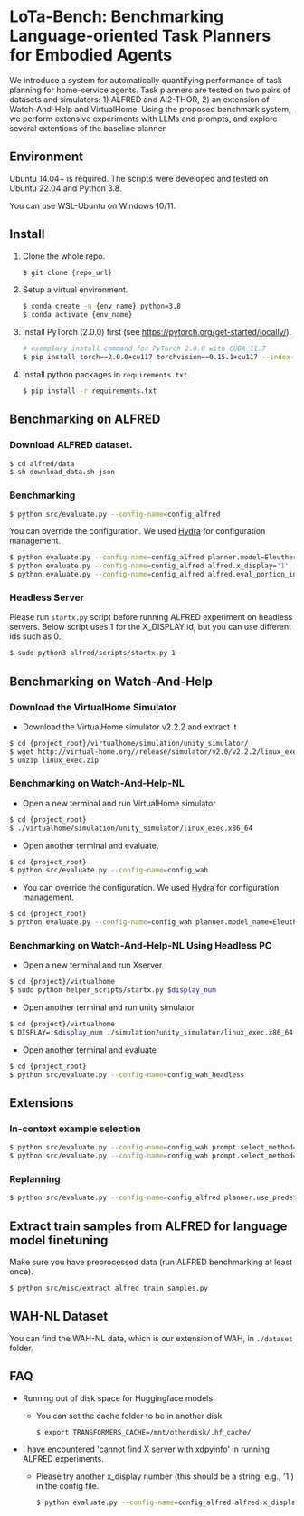 # LoTa-Bench: Benchmarking Language-oriented Task Planners for Embodied Agents

We introduce a system for automatically quantifying performance of task planning for home-service agents. Task planners are tested on two pairs of datasets and simulators: 1) ALFRED and AI2-THOR, 2) an extension of Watch-And-Help and VirtualHome. Using the proposed benchmark system, we perform extensive experiments with LLMs and prompts, and explore several extentions of the baseline planner.

## Environment

Ubuntu 14.04+ is required. The scripts were developed and tested on Ubuntu 22.04 and Python 3.8.

You can use WSL-Ubuntu on Windows 10/11.

## Install

1. Clone the whole repo.
    ```bash
    $ git clone {repo_url}
    ```

1. Setup a virtual environment.
    ```bash
    $ conda create -n {env_name} python=3.8
    $ conda activate {env_name}
    ```

1. Install PyTorch (2.0.0) first (see https://pytorch.org/get-started/locally/).
    ```bash
    # exemplary install command for PyTorch 2.0.0 with CUDA 11.7
    $ pip install torch==2.0.0+cu117 torchvision==0.15.1+cu117 --index-url https://download.pytorch.org/whl/cu117
    ```

1. Install python packages in `requirements.txt`.
    ```bash
    $ pip install -r requirements.txt
    ```


## Benchmarking on ALFRED

### Download ALFRED dataset.
```bash
$ cd alfred/data
$ sh download_data.sh json
```

### Benchmarking
```bash
$ python src/evaluate.py --config-name=config_alfred
```

You can override the configuration. We used [Hydra](https://hydra.cc/) for configuration management.

```bash
$ python evaluate.py --config-name=config_alfred planner.model=EleutherAI/gpt-neo-125M
$ python evaluate.py --config-name=config_alfred alfred.x_display='1'
$ python evaluate.py --config-name=config_alfred alfred.eval_portion_in_percent=100 prompt.num_examples=18
```

### Headless Server

Please run `startx.py` script before running ALFRED experiment on headless servers. Below script uses 1 for the X_DISPLAY id, but you can use different ids such as 0.

```bash
$ sudo python3 alfred/scripts/startx.py 1
```


## Benchmarking on Watch-And-Help
### Download the VirtualHome Simulator
- Download the VirtualHome simulator v2.2.2 and extract it
```bash
$ cd {project_root}/virtualhome/simulation/unity_simulator/
$ wget http://virtual-home.org//release/simulator/v2.0/v2.2.2/linux_exec.zip
$ unzip linux_exec.zip
```

### Benchmarking on Watch-And-Help-NL
- Open a new terminal and run VirtualHome simulator

```bash
$ cd {project_root}
$ ./virtualhome/simulation/unity_simulator/linux_exec.x86_64
```

- Open another terminal and evaluate.

```bash
$ cd {project_root}
$ python src/evaluate.py --config-name=config_wah
```

- You can override the configuration. We used [Hydra](https://hydra.cc/) for configuration management.

```bash
$ cd {project_root}
$ python evaluate.py --config-name=config_wah planner.model_name=EleutherAI/gpt-neo-1.3B prompt.num_examples=10
```

### Benchmarking on Watch-And-Help-NL Using Headless PC
- Open a new terminal and run Xserver
```bash
$ cd {project}/virtualhome
$ sudo python helper_scripts/startx.py $display_num
```
- Open another terminal and run unity simulator
```bash
$ cd {project}/virtualhome
$ DISPLAY=:$display_num ./simulation/unity_simulator/linux_exec.x86_64 -batchmode
```
- Open another terminal and evaluate
```bash
$ cd {project_root}
$ python src/evaluate.py --config-name=config_wah_headless
```


## Extensions

### In-context example selection
```bash
$ python src/evaluate.py --config-name=config_wah prompt.select_method=same_task
$ python src/evaluate.py --config-name=config_wah prompt.select_method=topk
```

### Replanning
```bash
$ python src/evaluate.py --config-name=config_alfred planner.use_predefined_prompt=True
```


## Extract train samples from ALFRED for language model finetuning

Make sure you have preprocessed data (run ALFRED benchmarking at least once).

```bash
$ python src/misc/extract_alfred_train_samples.py
```


## WAH-NL Dataset

You can find the WAH-NL data, which is our extension of WAH, in `./dataset` folder.


## FAQ

* Running out of disk space for Huggingface models
  * You can set the cache folder to be in another disk.
    ```bash
    $ export TRANSFORMERS_CACHE=/mnt/otherdisk/.hf_cache/
    ```

* I have encountered 'cannot find X server with xdpyinfo' in running ALFRED experiments.
  * Please try another x_display number (this should be a string; e.g., '1') in the config file.
    ```bash
    $ python evaluate.py --config-name=config_alfred alfred.x_display='1'
    ```

